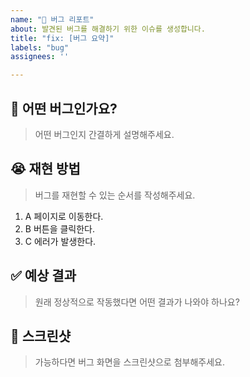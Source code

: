 ```yaml
---
name: "🐛 버그 리포트"
about: 발견된 버그를 해결하기 위한 이슈를 생성합니다.
title: "fix: [버그 요약]"
labels: "bug"
assignees: ''

---
```


## 🐛 어떤 버그인가요?
> 어떤 버그인지 간결하게 설명해주세요.

## 😭 재현 방법
> 버그를 재현할 수 있는 순서를 작성해주세요.
1. A 페이지로 이동한다.
2. B 버튼을 클릭한다.
3. C 에러가 발생한다.

## ✅ 예상 결과
> 원래 정상적으로 작동했다면 어떤 결과가 나와야 하나요?

## 📸 스크린샷
> 가능하다면 버그 화면을 스크린샷으로 첨부해주세요.
